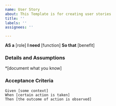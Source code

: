 ```yaml
---
name: User Story
about: This Template is for creating user stories
title: ''
labels: ''
assignees: ''

---
```


**AS a** [role]
**I need** [function]
**So that** [benefit]

### Details and Assumptions
*[document what you know]

### Acceptance Criteria

``` gherkin
Given [some context]
When [certain action is taken]
Then [the outcome of action is observed]
```
